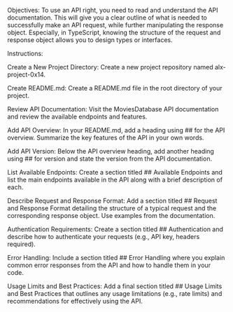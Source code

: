 Objectives: To use an API right, you need to read and understand the API documentation. This will give you a clear outline of what is needed to successfully make an API request, while further manipulating the response object. Especially, in TypeScript, knowing the structure of the request and response object allows you to design types or interfaces.

Instructions:

Create a New Project Directory:
Create a new project repository named alx-project-0x14.

Create README.md:
Create a README.md file in the root directory of your project.

Review API Documentation:
Visit the MoviesDatabase API documentation and review the available endpoints and features.

Add API Overview:
In your README.md, add a heading using ## for the API overview. Summarize the key features of the API in your own words.

Add API Version:
Below the API overview heading, add another heading using ## for version and state the version from the API documentation.

List Available Endpoints:
Create a section titled ## Available Endpoints and list the main endpoints available in the API along with a brief description of each.

Describe Request and Response Format:
Add a section titled ## Request and Response Format detailing the structure of a typical request and the corresponding response object. Use examples from the documentation.

Authentication Requirements:
Create a section titled ## Authentication and describe how to authenticate your requests (e.g., API key, headers required).

Error Handling:
Include a section titled ## Error Handling where you explain common error responses from the API and how to handle them in your code.

Usage Limits and Best Practices:
Add a final section titled ## Usage Limits and Best Practices that outlines any usage limitations (e.g., rate limits) and recommendations for effectively using the API.